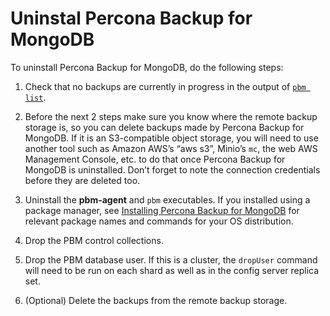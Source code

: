 # Uninstal Percona Backup for MongoDB

To uninstall Percona Backup for MongoDB, do the following steps:


1. Check that no backups are currently in progress in the output of [`pbm list`](../reference/pbm-commands.md#pbm-list).

2. Before the next 2 steps make sure you know where the remote backup storage
is, so you can delete backups made by Percona Backup for MongoDB. If it is an  S3-compatible object storage, you will need to use another tool such as Amazon AWS’s “aws s3”, Minio’s `mc`, the web AWS Management Console, etc. to do that once Percona Backup for MongoDB is uninstalled. Don’t forget to note the connection credentials before they are deleted too.

3. Uninstall the **pbm-agent** and `pbm` executables. If you installed using a
package manager, see [Installing Percona Backup for MongoDB](../installation.md) for relevant package names and commands for your OS distribution.

4. Drop the PBM control collections.

5. Drop the PBM database user. If this is a cluster, the `dropUser` command will
need to be run on each shard as well as in the config server replica set.

6. (Optional) Delete the backups from the remote backup storage.
